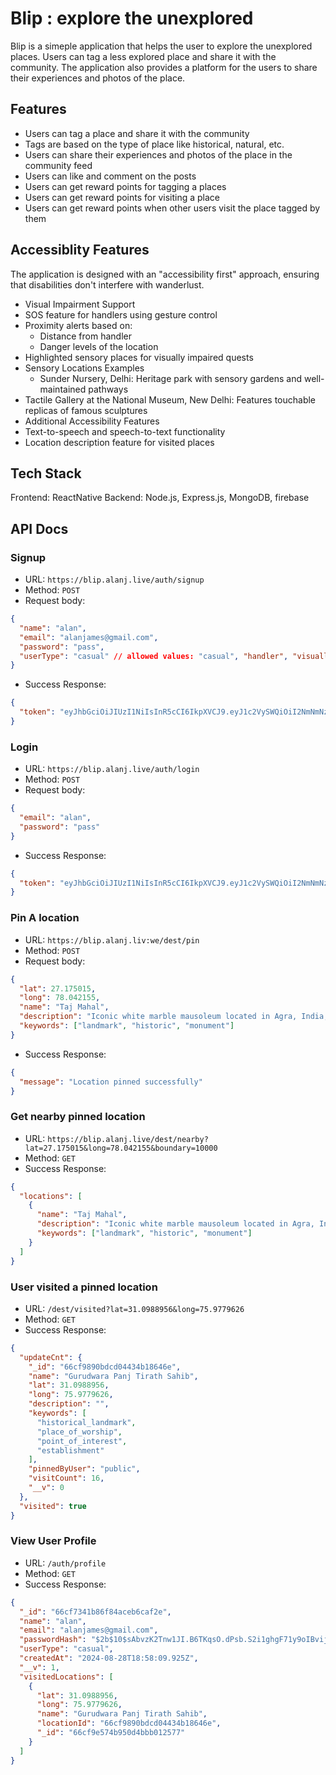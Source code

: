 # Blip : explore the unexplored

Blip is a simeple application that helps the user to explore the unexplored places. Users can tag a less explored place and share it with the community. The application also provides a platform for the users to share their experiences and photos of the place.

## Features

- Users can tag a place and share it with the community
- Tags are based on the type of place like historical, natural, etc.
- Users can share their experiences and photos of the place in the community feed
- Users can like and comment on the posts
- Users can get reward points for tagging a places
- Users can get reward points for visiting a place
- Users can get reward points when other users visit the place tagged by them

## Accessiblity Features

The application is designed with an "accessibility first" approach, ensuring that disabilities don't interfere with wanderlust.

- Visual Impairment Support
- SOS feature for handlers using gesture control
- Proximity alerts based on:
  - Distance from handler
  - Danger levels of the location
- Highlighted sensory places for visually impaired quests
- Sensory Locations Examples
  - Sunder Nursery, Delhi: Heritage park with sensory gardens and well-maintained pathways
- Tactile Gallery at the National Museum, New Delhi: Features touchable replicas of famous sculptures
- Additional Accessibility Features
- Text-to-speech and speech-to-text functionality
- Location description feature for visited places

## Tech Stack

Frontend: ReactNative
Backend: Node.js, Express.js, MongoDB, firebase

## API Docs

### Signup

- URL: `https://blip.alanj.live/auth/signup`
- Method: `POST`
- Request body:

```json
{
  "name": "alan",
  "email": "alanjames@gmail.com",
  "password": "pass",
  "userType": "casual" // allowed values: "casual", "handler", "visuallyImpaired"
}
```

- Success Response:

```json
{
  "token": "eyJhbGciOiJIUzI1NiIsInR5cCI6IkpXVCJ9.eyJ1c2VySWQiOiI2NmNmNzM0MWI4NmY4NGFjZWI2Y2FmMmUiLCJ1c2VyVHlwZSI6ImNhc3VhbCIsImlhdCI6MTcyNDg3Mzk5M30.liK_sxZ-eb0KWVE23Fb60YAoMUDU17L52GF-ipdyZTA"
}
```

### Login

- URL: `https://blip.alanj.live/auth/login`
- Method: `POST`
- Request body:

```json
{
  "email": "alan",
  "password": "pass"
}
```

- Success Response:

```json
{
  "token": "eyJhbGciOiJIUzI1NiIsInR5cCI6IkpXVCJ9.eyJ1c2VySWQiOiI2NmNmNzM0MWI4NmY4NGFjZWI2Y2FmMmUiLCJ1c2VyVHlwZSI6ImNhc3VhbCIsImlhdCI6MTcyNDg3Mzk5M30.liK_sxZ-eb0KWVE23Fb60YAoMUDU17L52GF-ipdyZTA"
}
```

### Pin A location

- URL: `https://blip.alanj.liv:we/dest/pin`
- Method: `POST`
- Request body:

```json
{
  "lat": 27.175015,
  "long": 78.042155,
  "name": "Taj Mahal",
  "description": "Iconic white marble mausoleum located in Agra, India, built by Mughal emperor Shah Jahan.",
  "keywords": ["landmark", "historic", "monument"]
}
```

- Success Response:

```json
{
  "message": "Location pinned successfully"
}
```

### Get nearby pinned location

- URL: `https://blip.alanj.live/dest/nearby?lat=27.175015&long=78.042155&boundary=10000`
- Method: `GET`
- Success Response:

```json
{
  "locations": [
    {
      "name": "Taj Mahal",
      "description": "Iconic white marble mausoleum located in Agra, India, built by Mughal emperor Shah Jahan.",
      "keywords": ["landmark", "historic", "monument"]
    }
  ]
}
```

### User visited a pinned location

- URL: `/dest/visited?lat=31.0988956&long=75.9779626`
- Method: `GET`
- Success Response:

```json
{
  "updateCnt": {
    "_id": "66cf9890bdcd04434b18646e",
    "name": "Gurudwara Panj Tirath Sahib",
    "lat": 31.0988956,
    "long": 75.9779626,
    "description": "",
    "keywords": [
      "historical_landmark",
      "place_of_worship",
      "point_of_interest",
      "establishment"
    ],
    "pinnedByUser": "public",
    "visitCount": 16,
    "__v": 0
  },
  "visited": true
}
```

### View User Profile

- URL: `/auth/profile`
- Method: `GET`
- Success Response:

```json
{
  "_id": "66cf7341b86f84aceb6caf2e",
  "name": "alan",
  "email": "alanjames@gmail.com",
  "passwordHash": "$2b$10$sAbvzK2Tnw1JI.B6TKqsO.dPsb.S2i1ghgF71y9oIBvijfh22ZFM2",
  "userType": "casual",
  "createdAt": "2024-08-28T18:58:09.925Z",
  "__v": 1,
  "visitedLocations": [
    {
      "lat": 31.0988956,
      "long": 75.9779626,
      "name": "Gurudwara Panj Tirath Sahib",
      "locationId": "66cf9890bdcd04434b18646e",
      "_id": "66cf9e574b950d4bbb012577"
    }
  ]
}
```
